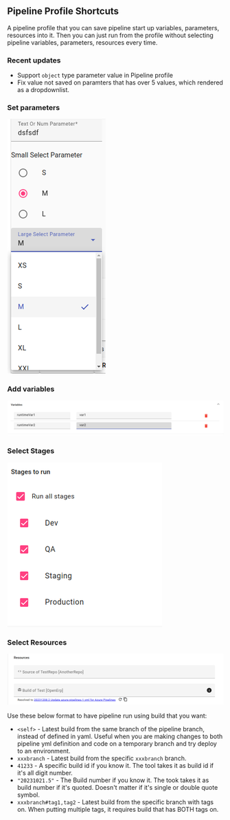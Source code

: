 ## Pipeline Profile Shortcuts

A pipeline profile that you can save pipeline start up variables, parameters, resources into it. Then you can just run from the profile without selecting pipeline variables, parameters, resources every time.

### Recent updates

- Support `object` type parameter value in Pipeline profile
- Fix value not saved on paramters that has over 5 values, which rendered as a dropdownlist.

### Set parameters

![Parameters](https://github.com/freesonlee/azure-devops-utilities/blob/vs-extension/images/parameters.png?raw=true)

### Add variables

![Variables](https://github.com/freesonlee/azure-devops-utilities/blob/vs-extension/images/pipeline-variables.png?raw=true)

### Select Stages

![Stages](https://github.com/freesonlee/azure-devops-utilities/blob/vs-extension/images/stages.png?raw=true)

### Select Resources

![Resources](https://github.com/freesonlee/azure-devops-utilities/blob/vs-extension/images/pipeline-resources.png?raw=true)

Use these below format to have pipeline run using build that you want:

- `<self>` - Latest build from the same branch of the pipeline branch, instead of defined in yaml. Useful when you are making changes to both pipeline yml definition and code on a temporary branch and try deploy to an environment.
- `xxxbranch` - Latest build from the specific `xxxbranch` branch.
- `41233` - A specific build id if you know it. The tool takes it as build id if it's all digit number.
- `"20231021.5"` - The Build number if you know it. The took takes it as build number if it's quoted. Doesn't matter if it's single or double quote symbol.
- `xxxbranch#tag1,tag2` - Latest build from the specific branch with tags on. When putting multiple tags, it requires build that has BOTH tags on.
